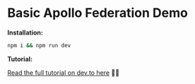 # Basic Apollo Federation Demo

**Installation:**

```bash
npm i && npm run dev
```

**Tutorial:**

[Read the full tutorial on dev.to here](https://dev.to/mandiwise/getting-started-with-apollo-federation-and-gateway-4739) 👩‍💻
